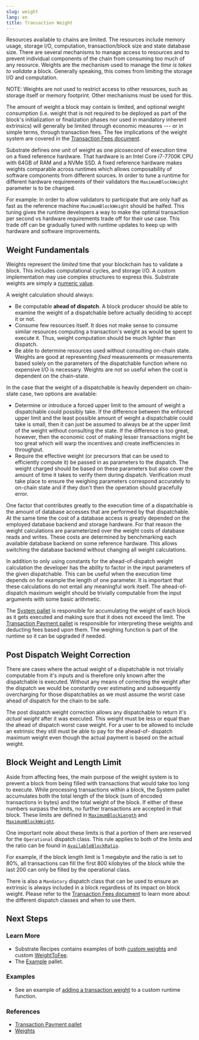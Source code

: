 ```yaml
---
slug: weight
lang: en
title: Transaction Weight
---
```


Resources available to chains are limited. The resources include memory usage, storage I/O,
computation, transaction/block size and state database size. There are several mechanisms to manage
access to resources and to prevent individual components of the chain from consuming too much of any
resource. Weights are the mechanism used to manage the _time is takes to validate_ a block.
Generally speaking, this comes from limiting the storage I/O and computation.

NOTE: Weights are not used to restrict access to other resources, such as storage itself or memory
footprint. Other mechanisms must be used for this.

The amount of weight a block may contain is limited, and optional weight consumption (i.e. weight
that is not required to be deployed as part of the block's initialization or finalization phases nor
used in mandatory inherent extrinsics) will generally be limited through economic measures --- or in
simple terms, through transaction fees. The fee implications of the weight system are covered in the
[Transaction Fees document](../runtime/fees).

Substrate defines one unit of weight as one picosecond of execution time on a fixed reference
hardware. That hardware is an Intel Core i7-7700K CPU with 64GB of RAM and a NVMe SSD.
A fixed reference hardware makes weights comparable across runtimes which allows
composability of software components from different sources. In order to tune a runtime for
different hardware requirements of their validators the `MaximumBlockWeight` parameter
is to be changed.

For example: In order to allow validators to participate that are only half as fast as the reference
machine `MaximumBlockWeight` should be halfed. This tuning gives the runtime developers a way to
make the optimal transaction per second vs hardware requirements trade off for their
use case. This trade off can be gradually tuned with runtime updates to keep up with hardware
and software improvements.

## Weight Fundamentals

Weights represent the _limited_ time that your blockchain has to validate a block. This includes
computational cycles, and storage I/O. A custom implementation may use complex structures to express
this. Substrate weights are simply a
[numeric value](https://substrate.dev/rustdocs/master/frame_support/weights/type.Weight.html).

A weight calculation should always:

- Be computable **ahead of dispatch**. A block producer should be able to examine the weight of a
  dispatchable before actually deciding to accept it or not.
- Consume few resources itself. It does not make sense to consume similar resources computing a
  transaction's weight as would be spent to execute it. Thus, weight computation should be much
  lighter than dispatch.
- Be able to determine resources used without consulting on-chain state. Weights are good at
  representing _fixed_ measurements or measurements based solely on the parameters of the
  dispatchable function where no expensive I/O is necessary. Weights are not so useful when the cost
  is dependent on the chain-state.

In the case that the weight of a dispatchable is heavily dependent on chain-state case, two options
are available:

- Determine or introduce a forced upper limit to the amount of weight a dispatchable could possibly
  take. If the difference between the enforced upper limit and the least possible amount of weight a
  dispatchable could take is small, then it can just be assumed to always be at the upper limit of
  the weight without consulting the state. If the difference is too great, however, then the
  economic cost of making lesser transactions might be too great which will warp the incentives and
  create inefficiencies in throughput.
- Require the effective weight (or precursors that can be used to efficiently compute it) be passed
  in as parameters to the dispatch. The weight charged should be based on these parameters but also
  cover the amount of time it takes to verify them during dispatch. Verification must take place to
  ensure the weighing parameters correspond accurately to on-chain state and if they don't then the
  operation should gracefully error.

One factor that contributes greatly to the execution time of a dispatchable is the amount of
database accesses that are performed by that dispatchable. At the same time the cost of a database
access is greatly depended on the employed database backend and storage hardware. For that reason
the weight calculations are parameterized over the weight costs of database reads and writes. These
costs are determined by benchmarking each available database backend on some reference hardware.
This allows switching the database backend without changing all weight calculations.

In addition to only using constants for the ahead-of-dispatch weight calculation the developer
has the ability to factor in the input parameters of the given dispatchable. This can be useful
when the execution time depends on for example the length of one parameter. It is important that
these calculations do not entail any meaningful work itself. The ahead-of-dispatch maximum weight
should be trivially computable from the input arguments with some basic arithmetic.

The [System pallet](https://substrate.dev/rustdocs/master/frame_system/struct.Module.html) is
responsible for accumulating the weight of each block as it gets executed and making sure that it
does not exceed the limit. The
[Transaction Payment pallet](https://substrate.dev/rustdocs/master/pallet_transaction_payment/index.html)
is responsible for interpreting these weights and deducting fees based upon them. The weighing
function is part of the runtime so it can be upgraded if needed.

## Post Dispatch Weight Correction

There are cases where the actual weight of a dispatchable is not trivially computable from it's inputs
and is therefore only known after the dispatchable is executed. Without any means of correcting the
weight after the dispatch we would be constantly over estimating and subsequently overcharging
for those dispatchables as we must assume the worst case ahead of dispatch for the chain to be safe.

The post dispatch weight correction allows any dispatchable to return it's _actual weight_ after
it was executed. This weight must be less or equal than the ahead of dispatch worst case weight. For
a user to be allowed to include an extrinsic they still must be able to pay for the ahead-of-
dispatch maximum weight even though the actual payment is based on the actual weight.

## Block Weight and Length Limit

Aside from affecting fees, the main purpose of the weight system is to prevent a block from being
filled with transactions that would take too long to execute. While processing transactions within a
block, the System pallet accumulates both the total length of the block (sum of encoded transactions
in bytes) and the total weight of the block. If either of these numbers surpass the limits, no
further transactions are accepted in that block. These limits are defined in
[`MaximumBlockLength`](https://substrate.dev/rustdocs/master/frame_system/trait.Trait.html#associatedtype.MaximumBlockLength)
and
[`MaximumBlockWeight`](https://substrate.dev/rustdocs/master/frame_system/trait.Trait.html#associatedtype.MaximumBlockWeight).

One important note about these limits is that a portion of them are reserved for the `Operational`
dispatch class. This rule applies to both of the limits and the ratio can be found in
[`AvailableBlockRatio`](https://substrate.dev/rustdocs/master/frame_system/trait.Trait.html#associatedtype.AvailableBlockRatio).

For example, if the block length limit is 1 megabyte and the ratio is set to 80%, all transactions
can fill the first 800 kilobytes of the block while the last 200 can only be filled by the
operational class.

There is also a `Mandatory` dispatch class that can be used to ensure an extrinsic is always
included in a block regardless of its impact on block weight. Please refer to the
[Transaction Fees document](../runtime/fees) to learn more about the different dispatch classes and
when to use them.

## Next Steps

### Learn More

- Substrate Recipes contains examples of both
  [custom weights](https://github.com/substrate-developer-hub/recipes/tree/master/pallets/weights)
  and custom
  [WeightToFee](https://github.com/substrate-developer-hub/recipes/tree/master/runtimes/weight-fee-runtime).
- The [Example](https://github.com/paritytech/substrate/blob/master/frame/example/src/lib.rs)
  pallet.

### Examples

- See an example of
  [adding a transaction weight](https://substrate.dev/recipes/3-entrees/weights.html) to a custom
  runtime function.

### References

- [Transaction Payment pallet](https://github.com/paritytech/substrate/blob/master/frame/transaction-payment/src/lib.rs)
- [Weights](https://github.com/paritytech/substrate/blob/master/frame/support/src/weights.rs)
